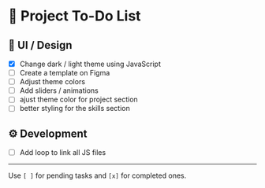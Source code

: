 # 📌 Project To-Do List

## 🎨 UI / Design
- [X] Change dark / light theme using JavaScript  
- [ ] Create a template on Figma  
- [ ] Adjust theme colors  
- [ ] Add sliders / animations  
- [ ] ajust theme color for project section 
- [ ] better styling for the skills section

## ⚙️ Development
- [ ] Add loop to link all JS files  

---

 Use `[ ]` for pending tasks and `[x]` for completed ones.  
